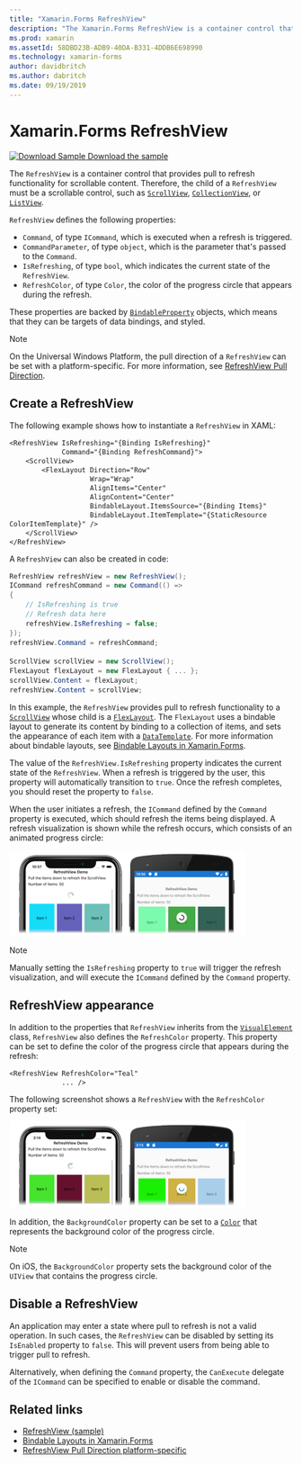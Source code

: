 ```yaml
---
title: "Xamarin.Forms RefreshView"
description: "The Xamarin.Forms RefreshView is a container control that provides pull to refresh functionality for scrollable content."
ms.prod: xamarin
ms.assetId: 58DBD23B-ADB9-40DA-B331-4DDB6E698990
ms.technology: xamarin-forms
author: davidbritch
ms.author: dabritch
ms.date: 09/19/2019
---
```


# Xamarin.Forms RefreshView

[![Download Sample](~/media/shared/download.png) Download the sample](https://docs.microsoft.com/samples/xamarin/xamarin-forms-samples/userinterface-refreshviewdemo/)

The `RefreshView` is a container control that provides pull to refresh functionality for scrollable content. Therefore, the child of a `RefreshView` must be a scrollable control, such as [`ScrollView`](xref:Xamarin.Forms.ScrollView), [`CollectionView`](xref:Xamarin.Forms.CollectionView), or [`ListView`](xref:Xamarin.Forms.ListView).

`RefreshView` defines the following properties:

- `Command`, of type `ICommand`, which is executed when a refresh is triggered.
- `CommandParameter`, of type `object`, which is the parameter that's passed to the `Command`.
- `IsRefreshing`, of type `bool`, which indicates the current state of the `RefreshView`.
- `RefreshColor`, of type `Color`, the color of the progress circle that appears during the refresh.

These properties are backed by [`BindableProperty`](xref:Xamarin.Forms.BindableProperty) objects, which means that they can be targets of data bindings, and styled.

> [!NOTE]
> On the Universal Windows Platform, the pull direction of a `RefreshView` can be set with a platform-specific. For more information, see [RefreshView Pull Direction](~/xamarin-forms/platform/windows/refreshview-pulldirection.md).

## Create a RefreshView

The following example shows how to instantiate a `RefreshView` in XAML:

```xaml
<RefreshView IsRefreshing="{Binding IsRefreshing}"
             Command="{Binding RefreshCommand}">
    <ScrollView>
        <FlexLayout Direction="Row"
                    Wrap="Wrap"
                    AlignItems="Center"
                    AlignContent="Center"
                    BindableLayout.ItemsSource="{Binding Items}"
                    BindableLayout.ItemTemplate="{StaticResource ColorItemTemplate}" />
    </ScrollView>
</RefreshView>
```

A `RefreshView` can also be created in code:

```csharp
RefreshView refreshView = new RefreshView();
ICommand refreshCommand = new Command(() =>
{
    // IsRefreshing is true
    // Refresh data here
    refreshView.IsRefreshing = false;
});
refreshView.Command = refreshCommand;

ScrollView scrollView = new ScrollView();
FlexLayout flexLayout = new FlexLayout { ... };
scrollView.Content = flexLayout;
refreshView.Content = scrollView;
```

In this example, the `RefreshView` provides pull to refresh functionality to a [`ScrollView`](xref:Xamarin.Forms.ScrollView) whose child is a [`FlexLayout`](xref:Xamarin.Forms.FlexLayout). The `FlexLayout` uses a bindable layout to generate its content by binding to a collection of items, and sets the appearance of each item with a [`DataTemplate`](xref:Xamarin.Forms.DataTemplate). For more information about bindable layouts, see [Bindable Layouts in Xamarin.Forms](~/xamarin-forms/user-interface/layouts/bindable-layouts.md).

The value of the `RefreshView.IsRefreshing` property indicates the current state of the `RefreshView`. When a refresh is triggered by the user, this property will automatically transition to `true`. Once the refresh completes, you should reset the property to `false`.

When the user initiates a refresh, the `ICommand` defined by the `Command` property is executed, which should refresh the items being displayed. A refresh visualization is shown while the refresh occurs, which consists of an animated progress circle:

[![Screenshot of a RefreshView refreshing data, on iOS and Android](refreshview-images/default-progress-circle.png "RefreshView refreshing data")](refreshview-images/default-progress-circle-large.png#lightbox "RefreshView refreshing data")

> [!NOTE]
> Manually setting the `IsRefreshing` property to `true` will trigger the refresh visualization, and will execute the `ICommand` defined by the `Command` property.

## RefreshView appearance

In addition to the properties that `RefreshView` inherits from the [`VisualElement`](xref:Xamarin.Forms.VisualElement) class, `RefreshView` also defines the `RefreshColor` property. This property can be set to define the color of the progress circle that appears during the refresh:

```xaml
<RefreshView RefreshColor="Teal"
             ... />
```

The following screenshot shows a `RefreshView` with the `RefreshColor` property set:

[![Screenshot of a RefreshView with a teal progress circle, on iOS and Android](refreshview-images/teal-progress-circle.png "RefreshView with a teal progress circle")](refreshview-images/teal-progress-circle-large.png#lightbox "RefreshView with a teal progress circle")

In addition, the `BackgroundColor` property can be set to a [`Color`](xref:Xamarin.Forms.Color) that represents the background color of the progress circle.

> [!NOTE]
> On iOS, the `BackgroundColor` property sets the background color of the `UIView` that contains the progress circle.

## Disable a RefreshView

An application may enter a state where pull to refresh is not a valid operation. In such cases, the `RefreshView` can be disabled by setting its `IsEnabled` property to `false`. This will prevent users from being able to trigger pull to refresh.

Alternatively, when defining the `Command` property, the `CanExecute` delegate of the `ICommand` can be specified to enable or disable the command.

## Related links

- [RefreshView (sample)](https://docs.microsoft.com/samples/xamarin/xamarin-forms-samples/userinterface-refreshviewdemo/)
- [Bindable Layouts in Xamarin.Forms](~/xamarin-forms/user-interface/layouts/bindable-layouts.md)
- [RefreshView Pull Direction platform-specific](~/xamarin-forms/platform/windows/refreshview-pulldirection.md)
